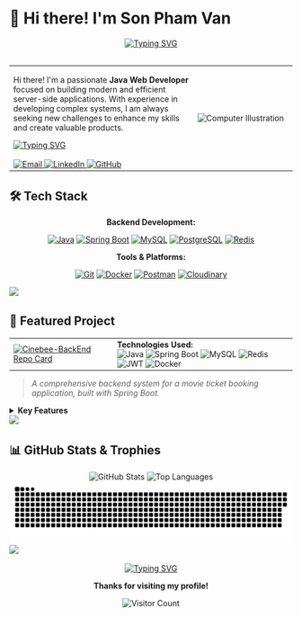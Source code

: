# 👋 Hi there! I'm Son Pham Van

<div align="center">
  <a href="https://git.io/typing-svg">
    <img src="https://readme-typing-svg.demolab.com/?font=Fira+Code&weight=700&size=25&duration=4000&center=true&vCenter=true&width=450&lines=Java+Web+Developer;Backend+Specialist;Code+Architect" alt="Typing SVG" />
  </a>
</div>

<br>

<table>
  <tr>
    <td width="65%">
      <p align="left">
        Hi there! I'm a passionate <strong>Java Web Developer</strong> focused on building modern and efficient server-side applications. With experience in developing complex systems, I am always seeking new challenges to enhance my skills and create valuable products.
      </p>
      <div align="left">
        <a href="https://git.io/typing-svg">
          <img src="https://readme-typing-svg.demolab.com/?font=Fira+Code&weight=700&size=20&duration=4000&center=false&vCenter=true&width=450&lines=My+Goal:+To+become+a+Senior+Java+Developer;and+contribute+to+building+complex,+scalable+systems." alt="Typing SVG" />
        </a>
      </div>
      <br>
      <div align="left">
        <a href="mailto:vanson2004tkhd@gmail.com">
          <img src="https://img.shields.io/badge/Email-D14836?style=for-the-badge&logo=gmail&logoColor=white" alt="Email"/>
        </a>
        <a href="https://www.linkedin.com/in/mark2004dev/">
          <img src="https://img.shields.io/badge/LinkedIn-0077B5?style=for-the-badge&logo=linkedin&logoColor=white" alt="LinkedIn"/>
        </a>
        <a href="https://github.com/Olin2004">
          <img src="https://img.shields.io/badge/GitHub-181717?style=for-the-badge&logo=github&logoColor=white" alt="GitHub"/>
        </a>
      </div>
    </td>
    <td width="35%">
      <img src="https://raw.githubusercontent.com/MicaelliMedeiros/micaellimedeiros/master/image/computer-illustration.png" alt="Computer Illustration" width="100%">
    </td>
  </tr>
</table>

## 🛠️ Tech Stack

<div align="center">
  <p><strong>Backend Development:</strong></p>
  <p>
    <a href="https://www.java.com/"><img src="https://img.shields.io/badge/Java-ED8B00?style=for-the-badge&logo=openjdk&logoColor=white" alt="Java"/></a>
    <a href="https://spring.io/projects/spring-boot"><img src="https://img.shields.io/badge/Spring_Boot-6DB33F?style=for-the-badge&logo=spring-boot&logoColor=white" alt="Spring Boot"/></a>
    <a href="https://www.mysql.com/"><img src="https://img.shields.io/badge/MySQL-4479A1?style=for-the-badge&logo=mysql&logoColor=white" alt="MySQL"/></a>
    <a href="https://www.postgresql.org"><img src="https://img.shields.io/badge/PostgreSQL-316192?style=for-the-badge&logo=postgresql&logoColor=white" alt="PostgreSQL"/></a>
    <a href="https://redis.io"><img src="https://img.shields.io/badge/redis-%23DD0031.svg?&style=for-the-badge&logo=redis&logoColor=white" alt="Redis"/></a>
  </p>
  <p><strong>Tools & Platforms:</strong></p>
  <p>
    <a href="https://git-scm.com/"><img src="https://img.shields.io/badge/Git-F05032?style=for-the-badge&logo=git&logoColor=white" alt="Git"/></a>
    <a href="https://www.docker.com/"><img src="https://img.shields.io/badge/Docker-2496ED?style=for-the-badge&logo=docker&logoColor=white" alt="Docker"/></a>
    <a href="https://www.postman.com/"><img src="https://img.shields.io/badge/Postman-FF6C37?style=for-the-badge&logo=postman&logoColor=white" alt="Postman"/></a>
    <a href="https://cloudinary.com/"><img src="https://img.shields.io/badge/Cloudinary-3448C5?style=for-the-badge&logo=Cloudinary&logoColor=white" alt="Cloudinary"/></a>
  </p>
</div>

<img src="https://user-images.githubusercontent.com/73097560/115834477-dbab4500-a447-11eb-908a-139a6edaec5c.gif">

## 🎨 Featured Project

<table>
  <tr>
    <td>
      <a href="https://github.com/Olin2004/Cinebee-BackEnd">
        <img src="https://github-readme-stats.vercel.app/api/pin/?username=Olin2004&repo=Cinebee-BackEnd&theme=radical" alt="Cinebee-BackEnd Repo Card"/>
      </a>
    </td>
    <td>
      <strong>Technologies Used:</strong><br>
      <img src="https://img.shields.io/badge/Java-ED8B00?style=for-the-badge&logo=openjdk&logoColor=white" alt="Java"/>
      <img src="https://img.shields.io/badge/Spring_Boot-6DB33F?style=for-the-badge&logo=spring-boot&logoColor=white" alt="Spring Boot"/>
      <img src="https://img.shields.io/badge/MySQL-4479A1?style=for-the-badge&logo=mysql&logoColor=white" alt="MySQL"/>
      <img src="https://img.shields.io/badge/redis-%23DD0031.svg?&style=for-the-badge&logo=redis&logoColor=white" alt="Redis"/>
      <img src="https://img.shields.io/badge/JWT-000000?style=for-the-badge&logo=jsonwebtokens&logoColor=white" alt="JWT"/>
      <img src="https://img.shields.io/badge/Docker-2496ED?style=for-the-badge&logo=docker&logoColor=white" alt="Docker"/>
    </td>
  </tr>
</table>

> _A comprehensive backend system for a movie ticket booking application, built with Spring Boot._
>
<details>
  <summary><b>Key Features</b></summary>
  
  - 🔐 **Secure User Authentication**: JWT-based login, registration, and session management with Google OAuth2 integration.
  - 👥 **Role-Based Access Control (RBAC)**: Differentiated permissions for `USER` and `ADMIN` roles.
  - 🎬 **Complete Movie & Showtime Management**: Full CRUD operations for all movie-related entities.
  - 🎟️ **End-to-End Booking Flow**: Seamless seat selection, booking, and confirmation process.
  - 💳 **Payment Gateway Integration**: Integrated with MoMo, handling IPN and return URLs.
  - 📧 **Automated Email & QR Code Generation**: Sends HTML ticket confirmation emails with QR codes.
  - ☁️ **Cloud Media Storage**: Utilizes Cloudinary for efficient storage of media assets.
  - ⚡ **Performance Optimization**: Leverages Redis for caching and temporary data storage.
  - ��️ **Enhanced Security**: Employs image-based Kaptcha to prevent automated abuse.
</details>

<img src="https://user-images.githubusercontent.com/73097560/115834477-dbab4500-a447-11eb-908a-139a6edaec5c.gif">

## 📊 GitHub Stats & Trophies

<div align="center">
  <img src="https://github-readme-stats.vercel.app/api?username=Olin2004&show_icons=true&theme=radical" alt="GitHub Stats"/>
  <img src="https://github-readme-stats.vercel.app/api/top-langs/?username=Olin2004&layout=compact&theme=radical" alt="Top Languages"/>
</div>

<div align="center">
  <picture>
    <source media="(prefers-color-scheme: dark)" srcset="https://raw.githubusercontent.com/Olin2004/Olin2004/output/github-contribution-grid-snake-dark.svg">
    <source media="(prefers-color-scheme: light)" srcset="https://raw.githubusercontent.com/Olin2004/Olin2004/output/github-contribution-grid-snake.svg">
    <img alt="github contribution grid snake animation" src="https://raw.githubusercontent.com/Olin2004/Olin2004/output/github-contribution-grid-snake.svg">
  </picture>
</div>

<img src="https://user-images.githubusercontent.com/73097560/115834477-dbab4500-a447-11eb-908a-139a6edaec5c.gif">

<div align="center">

<a href="https://git.io/typing-svg"><img src="https://readme-typing-svg.demolab.com/?font=Fira+Code&weight=500&size=20&duration=4000&center=true&vCenter=true&width=450&lines=Code+is+poetry+written+in+logic" alt="Typing SVG" /></a>

**Thanks for visiting my profile!**

![Visitor Count](https://visitor-badge.laobi.icu/badge?page_id=Olin2004.Olin2004)

</div>

